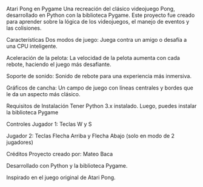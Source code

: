 Atari Pong en Pygame
Una recreación del clásico videojuego Pong, desarrollado en Python con la biblioteca Pygame. Este proyecto fue creado para aprender sobre la lógica de los videojuegos, el manejo de eventos y las colisiones.

Características
Dos modos de juego: Juega contra un amigo o desafía a una CPU inteligente.

Aceleración de la pelota: La velocidad de la pelota aumenta con cada rebote, haciendo el juego más desafiante.

Soporte de sonido: Sonido de rebote para una experiencia más inmersiva.

Gráficos de cancha: Un campo de juego con líneas centrales y bordes que le da un aspecto más clásico.

Requisitos de Instalación
Tener Python 3.x instalado. Luego, puedes instalar la biblioteca Pygame

Controles
Jugador 1: Teclas W y S

Jugador 2: Teclas Flecha Arriba y Flecha Abajo (solo en modo de 2 jugadores)

Créditos
Proyecto creado por: Mateo Baca

Desarrollado con Python y la biblioteca Pygame.

Inspirado en el juego original de Atari Pong.
